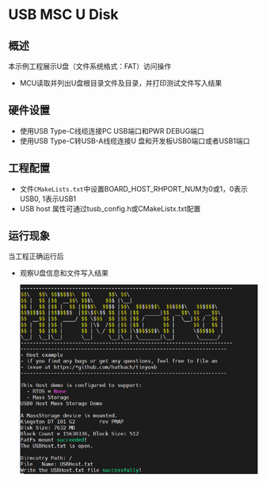# USB MSC U Disk

## 概述

本示例工程展示U盘（文件系统格式：FAT）访问操作

- MCU读取并列出U盘根目录文件及目录，并打印测试文件写入结果

## 硬件设置

- 使用USB Type-C线缆连接PC USB端口和PWR DEBUG端口
- 使用USB Type-C转USB-A线缆连接U 盘和开发板USB0端口或者USB1端口

## 工程配置

- 文件`CMakeLists.txt`中设置BOARD_HOST_RHPORT_NUM为0或1，0表示USB0, 1表示USB1
- USB host 属性可通过tusb_config.h或CMakeListx.txt配置

## 运行现象

当工程正确运行后

* 观察U盘信息和文件写入结果

  ![1646400244250.png](doc/1646400244250.png)
